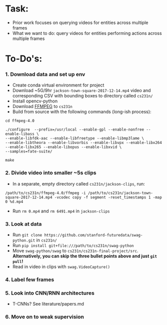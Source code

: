 # Task:
- Prior work focuses on querying videos for entities across multiple frames
- What we want to do: query videos for entities performing actions across multiple frames

# To-Do's:
### 1. Download data and set up env
- Create conda virtual environment for project
- Download ~5G/9hr `jackson-town-square-2017-12-14.mp4` video and corresponding CSV with bounding boxes to directory called `cs231n/`
- Install opencv-python
- Download [FFMPEG](https://www.ffmpeg.org/download.html) to `cs231n`
- Build from source with the following commands (long-ish process):
	
```
cd ffmpeg-4.0

./configure  --prefix=/usr/local --enable-gpl --enable-nonfree --enable-libass \
--enable-libfdk-aac --enable-libfreetype --enable-libmp3lame \
--enable-libtheora --enable-libvorbis --enable-libvpx --enable-libx264 --enable-libx265 --enable-libopus --enable-libxvid \
--samples=fate-suite/

make
```

### 2. Divide video into smaller ~5s clips
- In a separate, empty directory called `cs231n/jackson-clips`, run: 
 
```
/path/to/cs231n/ffmpeg-4.0/ffmpeg -i /path/to/cs231n/jackson-town-square-2017-12-14.mp4 -vcodec copy -f segment -reset_timestamps 1 -map 0 %d.mp4
``` 

- Run `rm 0.mp4` and `rm 6491.mp4` in `jackson-clips`

### 3. Look at data
- Run `git clone https://github.com/stanford-futuredata/swag-python.git` in `cs231n/`
- Run `pip install git+file:///path/to/cs231n/swag-python`
- Move `swag-python/swag` to `cs231n/cs231n-final-project/src`. **Alternatively, you can skip the three bullet points above and just `git pull`!**
- Read in video in clips with `swag.VideoCapture()`

### 4. Label few frames

### 5. Look into CNN/RNN architectures
- T-CNNs? See literature/papers.md

### 6. Move on to weak supervision